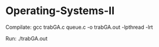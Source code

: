 # Operating-Systems-II

Compilate:
gcc trabGA.c queue.c -o trabGA.out -lpthread -lrt

Run:
./trabGA.out
